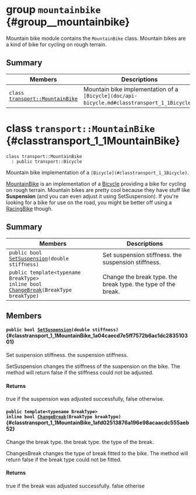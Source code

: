 # group `mountainbike` {#group__mountainbike}

Mountain bike module contains the `MountainBike` class. Mountain bikes are a kind of bike for cycling on rough terrain.

## Summary

 Members                        | Descriptions                                
--------------------------------|---------------------------------------------
`class `[`transport::MountainBike`](doc/api-mountainbike.md#classtransport_1_1MountainBike) | Mountain bike implementation of a `[Bicycle](doc/api-bicycle.md#classtransport_1_1Bicycle)`.

# class `transport::MountainBike` {#classtransport_1_1MountainBike}

```
class transport::MountainBike
  : public transport::Bicycle
```  

Mountain bike implementation of a `[Bicycle](#classtransport_1_1Bicycle)`.

[MountainBike](#classtransport_1_1MountainBike) is an implementation of a [Bicycle](#classtransport_1_1Bicycle) providing a bike for cycling on rough terrain. Mountain bikes are pretty cool because they have stuff like **Suspension** (and you can even adjust it using SetSuspension). If you're looking for a bike for use on the road, you might be better off using a [RacingBike](#classtransport_1_1RacingBike) though.

## Summary

 Members                        | Descriptions                                
--------------------------------|---------------------------------------------
`public bool `[`SetSuspension`](#classtransport_1_1MountainBike_1a04caecd7e5ff7572b6ac1dc283510301)`(double stiffness)` | Set suspension stiffness.  the suspension stiffness.
`public template<typename BreakType>`  <br/>`inline bool `[`ChangeBreak`](#classtransport_1_1MountainBike_1afd02513876a196e98acaacdc555aeb52)`(BreakType breakType)` | Change the break type.  the break type.  the type of the break.

## Members

#### `public bool `[`SetSuspension`](#classtransport_1_1MountainBike_1a04caecd7e5ff7572b6ac1dc283510301)`(double stiffness)` {#classtransport_1_1MountainBike_1a04caecd7e5ff7572b6ac1dc283510301}

Set suspension stiffness.  the suspension stiffness.

SetSuspension changes the stiffness of the suspension on the bike. The method will return false if the stiffness could not be adjusted.

#### Returns
true if the suspension was adjusted successfully, false otherwise.

#### `public template<typename BreakType>`  <br/>`inline bool `[`ChangeBreak`](#classtransport_1_1MountainBike_1afd02513876a196e98acaacdc555aeb52)`(BreakType breakType)` {#classtransport_1_1MountainBike_1afd02513876a196e98acaacdc555aeb52}

Change the break type.  the break type.  the type of the break.

ChangesBreak changes the type of break fitted to the bike. The method will return false if the break type could not be fitted.

#### Returns
true if the break was adjusted successfully. false otherise

